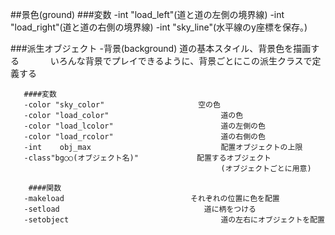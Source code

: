 ##景色(ground)
   ###変数
   -int "load_left"(道と道の左側の境界線)
   -int "load_right"(道と道の右側の境界線)
   -int "sky_line"(水平線のy座標を保存。)
   
   ###派生オブジェクト
     -背景(background)
       道の基本スタイル、背景色を描画する
　　　  いろんな背景でプレイできるように、背景ごとにこの派生クラスで定義する

       ####変数
       -color "sky_color"　　　　　　　　　　　　 空の色
       -color "load_color"                         道の色
       -color "load_lcolor"                        道の左側の色
       -color "load_rcolor"                        道の右側の色
       -int    obj_max                             配置オブジェクトの上限
       -class"bg○○(オブジェクト名)"             配置するオブジェクト
                                                   (オブジェクトごとに用意)

        ####関数
       -makeload　　　　　　　　　　　　　　　　　それぞれの位置に色を配置
       -setload            　　　　　　　　　　　  道に柄をつける
       -setobject                                  道の左右にオブジェクトを配置
